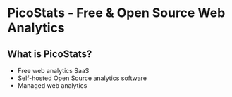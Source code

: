 # PicoStats - Free & Open Source Web Analytics

## What is PicoStats?

 * Free web analytics SaaS
 * Self-hosted Open Source analytics software
 * Managed web analytics
